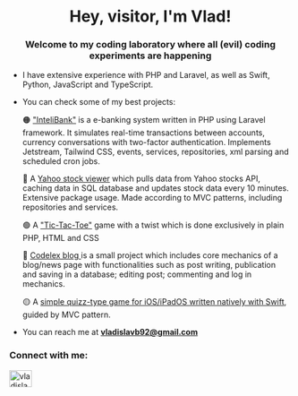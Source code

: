 <h1 align="center">Hey, visitor, I'm Vlad!</h1>
<h3 align="center">Welcome to my coding laboratory where all (evil) coding experiments are happening</h3>

- I have extensive experience with PHP and Laravel, as well as Swift, Python, JavaScript and TypeScript.

- You can check some of my best projects:

   🟠 <a href="https://github.com/VladislavB92/InteliBank">"InteliBank"</a> is a e-banking system written in PHP using Laravel framework. It simulates real-time transactions between accounts, currency conversations with two-factor authentication. Implements Jetstream, Tailwind CSS, events, services, repositories, xml parsing and scheduled cron jobs.

   🔴  A <a href="https://github.com/VladislavB92/Yahoo-stock-viewer">Yahoo stock viewer</a> which pulls data from Yahoo stocks API, caching data in SQL database and updates stock data every 10 minutes. Extensive package usage. Made according to MVC patterns, including repositories and services.
  
   🟢  A <a href="https://github.com/VladislavB92/RPSLS">"Tic-Tac-Toe"</a> game with a twist which is done exclusively in plain PHP, HTML and CSS
   
   🔵  <a href="https://github.com/VladislavB92/codelex-blog">Codelex blog </a> is a small project which includes core mechanics of a blog/news page with functionalities such as post writing, publication and saving in a database; editing post; commenting and log in mechanics.
   
   🟡 A <a href="https://github.com/VladislavB92/Quizzler-iOS">simple quizz-type game for iOS/iPadOS written natively with Swift</a>, guided by MVC pattern.


- You can reach me at **vladislavb92@gmail.com**

<h3 align="left">Connect with me:</h3>
<p align="left">
<a href="https://linkedin.com/in/vladislavsb" target="blank"><img align="center" src="https://cdn.jsdelivr.net/npm/simple-icons@3.0.1/icons/linkedin.svg" alt="vladislavsb" height="30" width="40" /></a>
</p>
